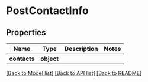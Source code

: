 # PostContactInfo

## Properties
Name | Type | Description | Notes
------------ | ------------- | ------------- | -------------
**contacts** | **object** |  | 

[[Back to Model list]](../README.md#documentation-for-models) [[Back to API list]](../README.md#documentation-for-api-endpoints) [[Back to README]](../README.md)

